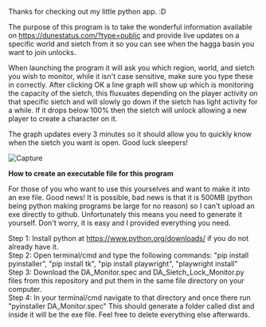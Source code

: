 Thanks for checking out my little python app. :D

The purpose of this program is to take the wonderful information available on https://dunestatus.com/?type=public and provide live updates on a specific world and sietch from it so you can see when the hagga basin you want to join unlocks.

When launching the program it will ask you which region, world, and sietch you wish to monitor, while it isn't case sensitive, make sure you type these in correctly. After clicking OK a line graph will show up which is monitoring the capacity of the sietch, this fluxuates depending on the player activity on that specific sietch and will slowly go down if the sietch has light activity for a while. If it drops below 100% then the sietch will unlock allowing a new player to create a character on it.

The graph updates every 3 minutes so it should allow you to quickly know when the sietch you want is open. Good luck sleepers!

![Capture](https://github.com/user-attachments/assets/4964e34e-3626-4dbc-89ed-a77ff5ecab46)

**How to create an executable file for this program**

For those of you who want to use this yourselves and want to make it into an exe file. Good news! It is possible, bad news is that it is 500MB (python being python making programs be large for no reason) so I can't upload an exe directly to github. Unfortunately this means you need to generate it yourself. Don't worry, it is easy and I provided everything you need.

Step 1: Install python at https://www.python.org/downloads/ if you do not already have it.<br>
Step 2: Open terminal/cmd and type the following commands: "pip install pyinstaller", "pip install tk", "pip install playwright", "playwright install"<br>
Step 3: Download the DA_Monitor.spec and DA_Sietch_Lock_Monitor.py files from this repository and put them in the same file directory on your computer.<br>
Step 4: In your terminal/cmd navigate to that directory and once there run "pyinstaller DA_Monitor.spec" This should generate a folder called dist and inside it will be the exe file. Feel free to delete everything else afterwards.
